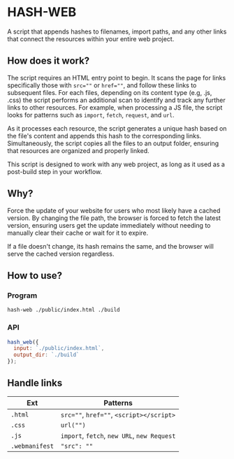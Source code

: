 # HASH-WEB

A script that appends hashes to filenames, import paths, and any other links that connect the resources
within your entire web project.

## How does it work?

The script requires an HTML entry point to begin. It scans the page for links specifically
those with `src=""` or `href=""`, and follow these links to subsequent files. For each files,
depending on its content type (e.g, .js, .css) the script performs an additional scan to identify and
track any further links to other resources. For example, when processing a JS file, the script looks
for patterns such as `import`, `fetch`, `request`, and `url`.

As it processes each resource, the script generates a unique hash based on the file's content and appends
this hash to the corresponding links. Simultaneously, the script copies all the files to an output folder,
ensuring that resources are organized and properly linked.

This script is designed to work with any web project, as long as it used as a post-build step in your workflow.

## Why?

Force the update of your website for users who most likely have a cached version.
By changing the file path, the browser is forced to fetch the latest version, ensuring users get the update immediately
without needing to manually clear their cache or wait for it to expire.

If a file doesn't change, its hash remains the same, and the browser will serve the cached version regardless.

## How to use?

### Program

`hash-web ./public/index.html ./build`

### API

```js
hash_web({
  input: `./public/index.html`,
  output_dir: `./build`
});
```

## Handle links

| Ext | Patterns |
|-----|----------|
| `.html` | `src=""`, `href=""`, `<script></script>` |
| `.css` | `url("")` |
| `.js` | `import`, `fetch`, `new URL`, `new Request` |
| `.webmanifest` | `"src": ""` |
